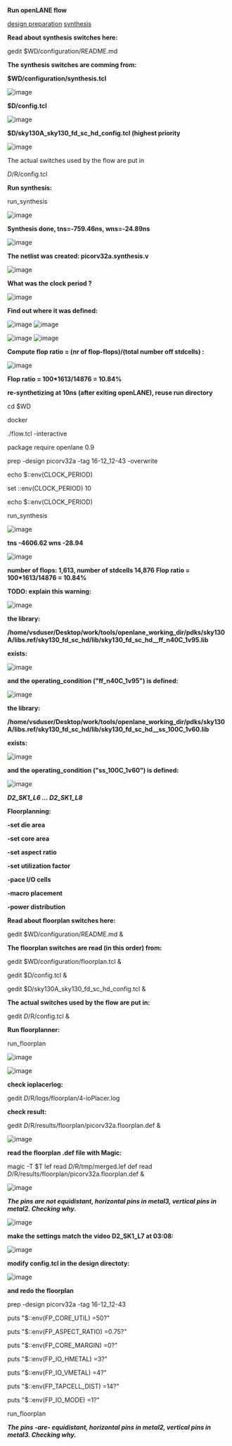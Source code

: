 **Run openLANE flow**

[design preparation](dir1/dir1.md)
[synthesis](dir2/dir2.md)



**Read about synthesis switches here:**

gedit $WD/configuration/README.md

**The synthesis switches are comming from:**

**$WD/configuration/synthesis.tcl**

![image](https://github.com/user-attachments/assets/418df43a-fc21-43df-8419-610c3d291331)

**$D/config.tcl**

![image](https://github.com/user-attachments/assets/2e73033f-c875-4036-ae1b-f6d16bda6981)

**$D/sky130A_sky130_fd_sc_hd_config.tcl (highest priority**

![image](https://github.com/user-attachments/assets/0f2c726d-f75a-48d5-8422-47ac10577102)

The actual switches used by the flow are put in

$D/$R/config.tcl

**Run synthesis:**

run_synthesis

![image](https://github.com/user-attachments/assets/31126b29-5069-4d09-b2be-45e08c3af9fd)

**Synthesis done, tns=-759.46ns, wns=-24.89ns**

![image](https://github.com/user-attachments/assets/6ae0d4d0-5c1d-4cae-8dbb-eeb453492d09)

**The netlist was created: picorv32a.synthesis.v**

![image](https://github.com/user-attachments/assets/af18136e-869a-4ff6-b841-d0d76a17b3de)

**What was the clock period ?**

![image](https://github.com/user-attachments/assets/357a3a55-1d2e-4ba4-abb8-a301cdd2037a)

**Find out where it was defined:**

![image](https://github.com/user-attachments/assets/f15ba0a8-c576-4399-8dc7-81c53b84113d)
![image](https://github.com/user-attachments/assets/e34a43a8-43c3-4413-901c-09c92fc46da2)

![image](https://github.com/user-attachments/assets/47c2c7d5-3b30-4fd0-aade-bbac8281cbb3)
![image](https://github.com/user-attachments/assets/432d4642-621f-4d4c-b37a-2c748fb37dce)

**Compute flop ratio = (nr of flop-flops)/(total number off stdcells) :**

![image](https://github.com/user-attachments/assets/4594ef7e-4a28-4afd-abe5-ab710ef1824b)

**Flop ratio = 100*1613/14876 = 10.84%**

**re-synthetizing at 10ns (after exiting openLANE), reuse run directory**

cd $WD

docker

./flow.tcl -interactive

package require openlane 0.9

prep -design picorv32a -tag 16-12_12-43 -overwrite

echo $::env(CLOCK_PERIOD)

set ::env(CLOCK_PERIOD) 10

echo $::env(CLOCK_PERIOD)

run_synthesis

![image](https://github.com/user-attachments/assets/559fb349-fc33-4854-8d1e-3597c795ad42)


**tns -4606.62 wns -28.94**

![image](https://github.com/user-attachments/assets/b865af40-5b33-43cb-a42a-8485a0f8e9f1)

**number of flops: 1,613, number of stdcells 14,876** 
**Flop ratio = 100*1613/14876 = 10.84%**


**TODO: explain this warning:**

![image](https://github.com/user-attachments/assets/b5040775-11d8-4531-9702-6c903dddac6b)

**the library:** 

**/home/vsduser/Desktop/work/tools/openlane_working_dir/pdks/sky130A/libs.ref/sky130_fd_sc_hd/lib/sky130_fd_sc_hd__ff_n40C_1v95.lib**

**exists:**

![image](https://github.com/user-attachments/assets/b1d1073c-9a44-4893-bd97-b7c04f5cc1ee)

**and the operating_condition ("ff_n40C_1v95") is defined:**

![image](https://github.com/user-attachments/assets/baf0c47a-8dde-4903-a6ac-f2dca1103a9b)

**the library:** 

**/home/vsduser/Desktop/work/tools/openlane_working_dir/pdks/sky130A/libs.ref/sky130_fd_sc_hd/lib/sky130_fd_sc_hd__ss_100C_1v60.lib**

**exists:**

![image](https://github.com/user-attachments/assets/365ded0c-b58f-409f-bbf8-5e4326110897)

**and the operating_condition ("ss_100C_1v60") is defined:**

![image](https://github.com/user-attachments/assets/c56def9a-bcf1-40fe-aa75-98848c9d7b05)





***D2_SK1_L6 ... D2_SK1_L8***

**Floorplanning:**

**-set die area**

**-set core area**

**-set aspect ratio**

**-set utilization factor**

**-pace I/O cells**

**-macro placement**

**-power distribution**



**Read about floorplan switches here:**

gedit $WD/configuration/README.md &

**The floorplan switches are read (in this order) from:**

gedit $WD/configuration/floorplan.tcl &

gedit $D/config.tcl &

gedit $D/sky130A_sky130_fd_sc_hd_config.tcl &

**The actual switches used by the flow are put in:**

gedit $D/$R/config.tcl &

**Run floorplanner:**

run_floorplan

![image](https://github.com/user-attachments/assets/8109629b-5971-4e23-9cda-ba18494c3cc9)

![image](https://github.com/user-attachments/assets/4d0cb450-fbc4-410f-849e-f73c68f1aea6)


**check ioplacerlog:**

gedit $D/$R/logs/floorplan/4-ioPlacer.log

**check result:**

gedit $D/$R/results/floorplan/picorv32a.floorplan.def &

![image](https://github.com/user-attachments/assets/997b5c05-a245-4e62-bb6d-2e7d1701ecf3)

**read the floorplan .def file with Magic:**

magic -T $T lef read $D/$R/tmp/merged.lef def read $D/$R/results/floorplan/picorv32a.floorplan.def &

![image](https://github.com/user-attachments/assets/0d4afac0-ba8c-439d-beed-aa020f9d543a)

***The pins are not equidistant, horizontal pins in metal3, vertical pins in metal2. Checking why.***

![image](https://github.com/user-attachments/assets/37b7940b-0aef-42b6-8a9c-c703da381ed3)

**make the settings match the video D2_SK1_L7 at 03:08:**

![image](https://github.com/user-attachments/assets/e410a4eb-ab79-4a23-8cf5-0032ecbed258)

**modify config.tcl in the design directoty:**

![image](https://github.com/user-attachments/assets/1f23c04d-e975-4cca-b223-5e96c49ab8c7)

**and redo the floorplan**

prep -design picorv32a -tag 16-12_12-43

puts "$::env(FP_CORE_UTIL) =50?"

puts "$::env(FP_ASPECT_RATIO) =0.75?"

puts "$::env(FP_CORE_MARGIN) =0?"

puts "$::env(FP_IO_HMETAL) =3?"

puts "$::env(FP_IO_VMETAL) =4?"

puts "$::env(FP_TAPCELL_DIST) =14?"

puts "$::env(FP_IO_MODE) =1?"

run_floorplan

***The pins -are- equidistant, horizontal pins in metal2, vertical pins in metal3. Checking why.***
